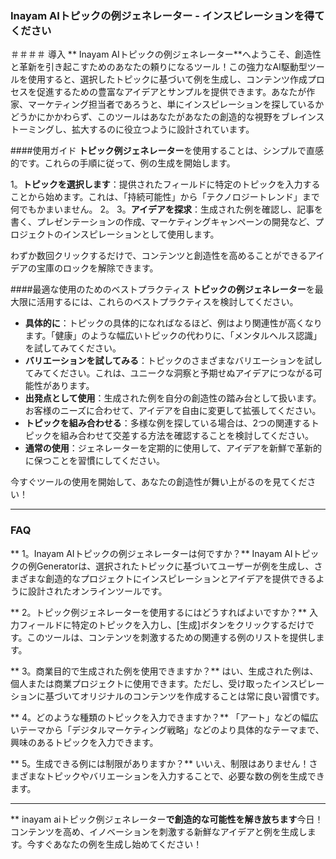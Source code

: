 ### Inayam AIトピックの例ジェネレーター - インスピレーションを得てください

＃＃＃＃ 導入
** Inayam AIトピックの例ジェネレーター**へようこそ、創造性と革新を引き起こすためのあなたの頼りになるツール！この強力なAI駆動型ツールを使用すると、選択したトピックに基づいて例を生成し、コンテンツ作成プロセスを促進するための豊富なアイデアとサンプルを提供できます。あなたが作家、マーケティング担当者であろうと、単にインスピレーションを探しているかどうかにかかわらず、このツールはあなたがあなたの創造的な視野をブレインストーミングし、拡大するのに役立つように設計されています。

####使用ガイド
**トピック例ジェネレーター**を使用することは、シンプルで直感的です。これらの手順に従って、例の生成を開始します。

1。**トピックを選択します**：提供されたフィールドに特定のトピックを入力することから始めます。これは、「持続可能性」から「テクノロジートレンド」まで何でもかまいません。
2。
3。**アイデアを探求**：生成された例を確認し、記事を書く、プレゼンテーションの作成、マーケティングキャンペーンの開発など、プロジェクトのインスピレーションとして使用します。

わずか数回クリックするだけで、コンテンツと創造性を高めることができるアイデアの宝庫のロックを解除できます。

####最適な使用のためのベストプラクティス
**トピックの例ジェネレーター**を最大限に活用するには、これらのベストプラクティスを検討してください。

-  **具体的に**：トピックの具体的になればなるほど、例はより関連性が高くなります。「健康」のような幅広いトピックの代わりに、「メンタルヘルス認識」を試してみてください。
-  **バリエーションを試してみる**：トピックのさまざまなバリエーションを試してみてください。これは、ユニークな洞察と予期せぬアイデアにつながる可能性があります。
-  **出発点として使用**：生成された例を自分の創造性の踏み台として扱います。お客様のニーズに合わせて、アイデアを自由に変更して拡張してください。
-  **トピックを組み合わせる**：多様な例を探している場合は、2つの関連するトピックを組み合わせて交差する方法を確認することを検討してください。
-  **通常の使用**：ジェネレーターを定期的に使用して、アイデアを新鮮で革新的に保つことを習慣にしてください。

今すぐツールの使用を開始して、あなたの創造性が舞い上がるのを見てください！

---

### FAQ

** 1。Inayam AIトピックの例ジェネレーターは何ですか？**
Inayam AIトピックの例Generatorは、選択されたトピックに基づいてユーザーが例を生成し、さまざまな創造的なプロジェクトにインスピレーションとアイデアを提供できるように設計されたオンラインツールです。

** 2。トピック例ジェネレーターを使用するにはどうすればよいですか？**
入力フィールドに特定のトピックを入力し、[生成]ボタンをクリックするだけです。このツールは、コンテンツを刺激するための関連する例のリストを提供します。

** 3。商業目的で生成された例を使用できますか？**
はい、生成された例は、個人または商業プロジェクトに使用できます。ただし、受け取ったインスピレーションに基づいてオリジナルのコンテンツを作成することは常に良い習慣です。

** 4。どのような種類のトピックを入力できますか？**
「アート」などの幅広いテーマから「デジタルマーケティング戦略」などのより具体的なテーマまで、興味のあるトピックを入力できます。

** 5。生成できる例には制限がありますか？**
いいえ、制限はありません！さまざまなトピックやバリエーションを入力することで、必要な数の例を生成できます。

---

** inayam aiトピック例ジェネレーター**で創造的な可能性を解き放ちます**今日！コンテンツを高め、イノベーションを刺激する新鮮なアイデアと例を生成します。今すぐあなたの例を生成し始めてください！